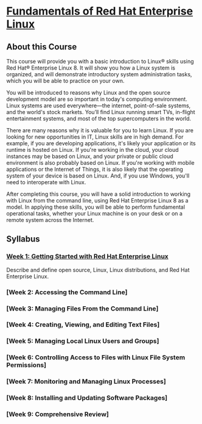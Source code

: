 # [Fundamentals of Red Hat Enterprise Linux](https://www.coursera.org/learn/fundamentals-of-red-hat-enterprise-linux/home/info)

## About this Course
This course will provide you with a basic introduction to Linux® skills using Red Hat® Enterprise Linux 8. It will show you how a Linux system is organized, and will demonstrate introductory system administration tasks, which you will be able to practice on your own.

You will be introduced to reasons why Linux and the open source development model are so important in today's computing environment. Linux systems are used everywhere—the internet, point-of-sale systems, and the world's stock markets. You’ll find Linux running smart TVs, in-flight entertainment systems, and most of the top supercomputers in the world.

There are many reasons why it is valuable for you to learn Linux. If you are looking for new opportunities in IT, Linux skills are in high demand. For example, if you are developing applications, it's likely your application or its runtime is hosted on Linux. If you're working in the cloud, your cloud instances may be based on Linux, and your private or public cloud environment is also probably based on Linux. If you're working with mobile applications or the Internet of Things, it is also likely that the operating system of your device is based on Linux. And, if you use Windows, you'll need to interoperate with Linux.

After completing this course, you will have a solid introduction to working with Linux from the command line, using Red Hat Enterprise Linux 8 as a model. In applying these skills, you will be able to perform fundamental operational tasks, whether your Linux machine is on your desk or on a remote system across the Internet.

## Syllabus
### [Week 1: Getting Started with Red Hat Enterprise Linux](./Week1/README.md)
Describe and define open source, Linux, Linux distributions, and Red Hat Enterprise Linux.

### [Week 2: Accessing the Command Line]

### [Week 3: Managing Files From the Command Line]

### [Week 4: Creating, Viewing, and Editing Text Files]

### [Week 5: Managing Local Linux Users and Groups]

### [Week 6: Controlling Access to Files with Linux File System Permissions]

### [Week 7: Monitoring and Managing Linux Processes]

### [Week 8: Installing and Updating Software Packages]

### [Week 9: Comprehensive Review]
